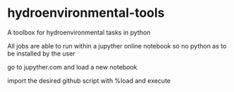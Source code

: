 # hydroenvironmental-tools
A toolbox for hydroenvironmental tasks in python

All jobs are able to run within a jupyther online notebook so no python as to be installed by the user

go to jupyther.com and load a new notebook

import the desired github script with %load and execute
